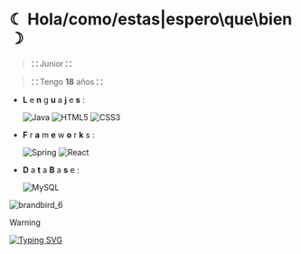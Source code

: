 # ☾ Hola/como/estas|espero\que\bien ☽

  >⛚  Junior ⛚

  >⛚  Tengo **18** años ⛚

  - **L** e **n** g **u** a **j** e **s** :
   
     ![Java](https://img.shields.io/badge/java-%23ED8B00.svg?style=for-the-badge&logo=openjdk&logoColor=white) ![HTML5](https://img.shields.io/badge/html5-%23E34F26.svg?style=for-the-badge&logo=html5&logoColor=white) ![CSS3](https://img.shields.io/badge/css3-%231572B6.svg?style=for-the-badge&logo=css3&logoColor=white)

  - **F** r **a** m **e** w **o** r **k** s :  

     ![Spring](https://img.shields.io/badge/spring-%236DB33F.svg?style=for-the-badge&logo=spring&logoColor=white) ![React](https://img.shields.io/badge/react-%2320232a.svg?style=for-the-badge&logo=react&logoColor=%2361DAFB)

  - **D** a **t** a **B** a **s** e :

     ![MySQL](https://img.shields.io/badge/mysql-4479A1.svg?style=for-the-badge&logo=mysql&logoColor=white)

![brandbird_6](https://github.com/user-attachments/assets/7eaa232e-8c1c-4a91-9f68-71d6f1d6c49f)

  > [!WARNING]
  > <a href="https://git.io/typing-svg"><img src="https://readme-typing-svg.demolab.com?font=Ubuntu&duration=2000&color=3D40F7&center=true&multiline=true&width=435&lines=Paz+++++++++y;Bendiciones" alt="Typing SVG" /></a>
